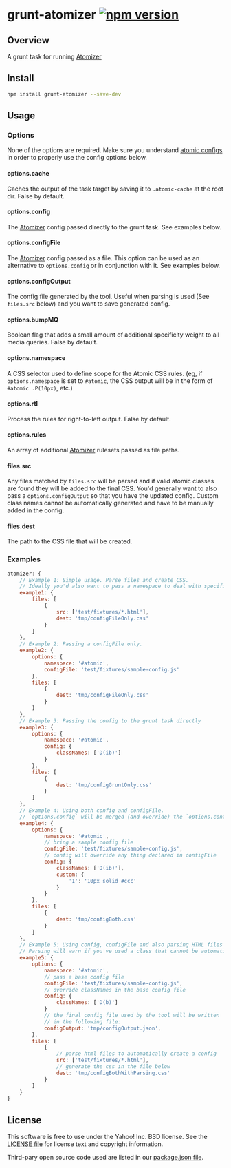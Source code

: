 # grunt-atomizer [![npm version](https://badge.fury.io/js/grunt-atomizer.svg)](http://badge.fury.io/js/grunt-atomizer)

## Overview

A grunt task for running [Atomizer](http://github.com/acss-io/atomizer)

## Install

```bash
npm install grunt-atomizer --save-dev
```

## Usage

### Options

None of the options are required. Make sure you understand [atomic configs](https://github.com/acss-io/atomizer/blob/main/examples/example-config.js) in order to properly use the config options below.

#### options.cache

Caches the output of the task target by saving it to `.atomic-cache` at the root dir. False by default.

#### options.config

The [Atomizer](http://github.com/acss-io/atomizer) config passed directly to the grunt task. See examples below.

#### options.configFile

The [Atomizer](http://github.com/acss-io/atomizer) config passed as a file. This option can be used as an alternative to `options.config` or in conjunction with it. See examples below.

#### options.configOutput

The config file generated by the tool. Useful when parsing is used (See `files.src` below) and you want to save generated config.

#### options.bumpMQ

Boolean flag that adds a small amount of additional specificity weight to all media queries. False by default.

#### options.namespace

A CSS selector used to define scope for the Atomic CSS rules. (eg, if `options.namespace` is set to `#atomic`, the CSS output will be in the form of `#atomic .P(10px)`, etc.)

#### options.rtl

Process the rules for right-to-left output. False by default.

#### options.rules

An array of additional [Atomizer](http://github.com/acss-io/atomizer) rulesets passed as file paths.

#### files.src

Any files matched by `files.src` will be parsed and if valid atomic classes are found they will be added to the final CSS. You'd generally want to also pass a `options.configOutput` so that you have the updated config. Custom class names cannot be automatically generated and have to be manually added in the config.

#### files.dest

The path to the CSS file that will be created.

### Examples

```javascript
atomizer: {
    // Example 1: Simple usage. Parse files and create CSS.
    // Ideally you'd also want to pass a namespace to deal with specificity.
    example1: {
        files: [
            {
                src: ['test/fixtures/*.html'],
                dest: 'tmp/configFileOnly.css'
            }
        ]
    },
    // Example 2: Passing a configFile only.
    example2: {
        options: {
            namespace: '#atomic',
            configFile: 'test/fixtures/sample-config.js'
        },
        files: [
            {
                dest: 'tmp/configFileOnly.css'
            }
        ]
    },
    // Example 3: Passing the config to the grunt task directly
    example3: {
        options: {
            namespace: '#atomic',
            config: {
                classNames: ['D(ib)']
            }
        },
        files: [
            {
                dest: 'tmp/configGruntOnly.css'
            }
        ]
    },
    // Example 4: Using both config and configFile.
    // `options.config` will be merged (and override) the `options.configFile`.
    example4: {
        options: {
            namespace: '#atomic',
            // bring a sample config file
            configFile: 'test/fixtures/sample-config.js',
            // config will override any thing declared in configFile
            config: {
                classNames: ['D(ib)'],
                custom: {
                    '1': '10px solid #ccc'
                }
            }
        },
        files: [
            {
                dest: 'tmp/configBoth.css'
            }
        ]
    },
    // Example 5: Using config, configFile and also parsing HTML files (it can be any type of file).
    // Parsing will warn if you've used a class that cannot be automatically generated and therefore requires you to manually add it to the config.
    example5: {
        options: {
            namespace: '#atomic',
            // pass a base config file
            configFile: 'test/fixtures/sample-config.js',
            // override classNames in the base config file
            config: {
                classNames: ['D(b)']
            }
            // the final config file used by the tool will be written
            // in the following file:
            configOutput: 'tmp/configOutput.json',
        },
        files: [
            {
                // parse html files to automatically create a config
                src: ['test/fixtures/*.html'],
                // generate the css in the file below
                dest: 'tmp/configBothWithParsing.css'
            }
        ]
    }
}
```

## License

This software is free to use under the Yahoo! Inc. BSD license. See the [LICENSE file][] for license text and copyright information.

[license file]: https://github.com/acss-io/atomizer/blob/main/LICENSE.md

Third-pary open source code used are listed in our [package.json file](https://github.com/acss-io/atomizer/blob/main/package.json).
